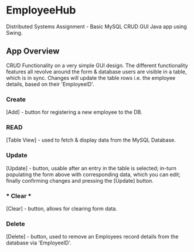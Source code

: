 # EmployeeHub
Distributed Systems Assignment - Basic MySQL CRUD GUI Java app using Swing.  

## App Overview
CRUD Functionality on a very simple GUI design. The different functionality features all revolve around the form & database users are visible in a table, which is in sync. Changes will update the table rows i.e. the employee details, based on their 'EmployeeID'.  

### Create
[Add] - button for registering a new employee to the DB.

### READ
[Table View] - used to fetch & display data from the MySQL Database.

### Update
[Update] - button, usable after an entry in the table is selected; in-turn populating the form above with corresponding data, which you can edit; finally confirming changes and pressing the [Update] button.

### * Clear *
[Clear] - button, allows for clearing form data. 

### Delete
[Delete] - button, used to remove an Employees record details from the database via 'EmployeeID'.
